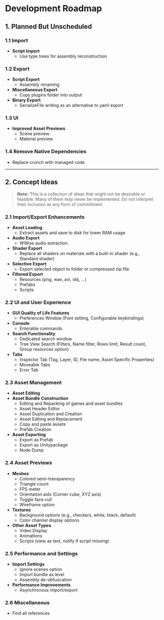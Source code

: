 # Development Roadmap

## 1. Planned But Unscheduled

### 1.1 Import
- **Script Import**
  - Use type trees for assembly reconstruction

### 1.2 Export
- **Script Export**
  - Assembly renaming
- **Miscellaneous Export**
  - Copy plugins folder into output
- **Binary Export**
  - SerializeFile writing as an alternative to yaml export

### 1.3 UI
- **Improved Asset Previews**
  - Scene preview
  - Material preview

### 1.4 Remove Native Dependencies
- Replace crunch with managed code

---

## 2. Concept Ideas

> **Note:** This is a collection of ideas that might not be desirable or feasible. Many of them may never be implemented. Do not interpret their inclusion as any form of commitment.

### 2.1 Import/Export Enhancements
- **Asset Loading**
  - Extract assets and save to disk for lower RAM usage
- **Audio Export**
  - WWise audio extraction
- **Shader Export**
  - Replace all shaders on materials with a built-in shader (e.g., Standard shader)
- **Selective Export**
  - Export selected object to folder or compressed zip file
- **Filtered Export**
  - Resources (png, wav, avi, obj, ...)
  - Prefabs
  - Scripts

### 2.2 UI and User Experience
- **GUI Quality of Life Features**
  - Preferences Window (Font setting, Configurable keybindings)
- **Console**
  - Enterable commands
- **Search Functionality**
  - Dedicated search window
  - Tree View Search (Filters, Name filter, Rows limit, Result count, Group resources option)
- **Tabs**
  - Inspector Tab (Tag, Layer, ID, File name, Asset Specific Properties)
  - Moveable Tabs
  - Error Tab

### 2.3 Asset Management
- **Asset Editing**
- **Asset Bundle Construction**
  - Editing and Repacking of games and asset bundles
  - Asset Header Editor
  - Asset Duplication and Creation
  - Asset Editing and Replacement
  - Copy and paste assets
  - Prefab Creation
- **Asset Exporting**
  - Export as Prefab
  - Export as Unitypackage
  - Node Dump

### 2.4 Asset Previews
- **Meshes**
  - Colored semi-transparency
  - Triangle count
  - FPS meter
  - Orientation aids (Corner cube, XYZ axis)
  - Toggle face cull
  - Wireframe option
- **Textures**
  - Background options (e.g., checkers, white, black, default)
  - Color channel display options
- **Other Asset Types**
  - Video Display
  - Animations
  - Scripts (view as text, notify if script missing)

### 2.5 Performance and Settings
- **Import Settings**
  - Ignore scenes option
  - Import bundle as level
  - Assembly de-obfuscation
- **Performance Improvements**
  - Asynchronous import/export

### 2.6 Miscellaneous
- Find all references